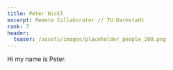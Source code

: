 ```yaml
---
title: Peter Nickl
excerpt: Remote Collaborator // TU Darmstadt
rank: 7
header:
  teaser: /assets/images/placeholder_people_200.png
---
```


Hi my name is Peter.

